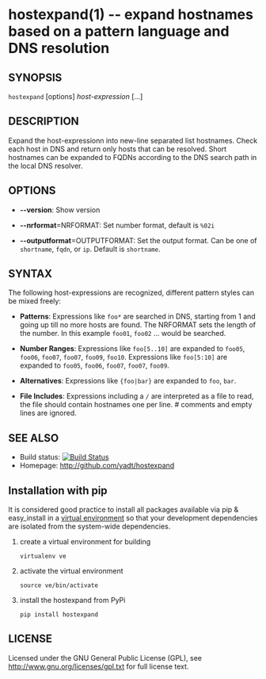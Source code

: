 hostexpand(1) -- expand hostnames based on a pattern language and DNS resolution
================================================================================

## SYNOPSIS

`hostexpand` [options] _host-expression_ [...]

## DESCRIPTION

Expand the host-expressionn into new-line separated list hostnames. Check each host in DNS and return only hosts that can be resolved. Short hostnames can be expanded to FQDNs according to the DNS search path in the local DNS resolver.

## OPTIONS

 * **--version**:
   Show version

 * **--nrformat**=NRFORMAT:
   Set number format, default is `%02i`

 * **--outputformat**=OUTPUTFORMAT:
   Set the output format. Can be one of `shortname`, `fqdn`, or `ip`. Default is `shortname`.

## SYNTAX

The following host-expressions are recognized, different pattern styles can be mixed freely:

 * **Patterns**:
   Expressions like `foo*` are searched in DNS, starting from 1 and going up till no more hosts are found.
   The NRFORMAT sets the length of the number. In this example `foo01`, `foo02` ... would be searched.

 * **Number Ranges**:
   Expressions like `foo[5..10]` are expanded to `foo05`, `foo06`, `foo07`, `foo07`, `foo09`, `foo10`.
   Expressions like `foo[5:10]` are expanded to `foo05`, `foo06`, `foo07`, `foo07`, `foo09`.

 * **Alternatives**:
   Expressions like `{foo|bar}` are expanded to `foo`, `bar`.

 * **File Includes**:
   Expressions including a `/` are interpreted as a file to read, the file should contain hostnames one per line. # comments and empty lines are ignored.

## SEE ALSO
 * Build status: [![Build Status](https://secure.travis-ci.org/yadt/hostexpand.png)](http://travis-ci.org/yadt/hostexpand)
 * Homepage: http://github.com/yadt/hostexpand

## Installation with pip
It is considered good practice to install all packages available via pip & easy_install in a
[virtual environment](http://pypi.python.org/pypi/virtualenv) so that your development dependencies are isolated from the system-wide dependencies.

  1. create a virtual environment for building

     `virtualenv ve`
  1. activate the virtual environment

     `source ve/bin/activate`
  1. install the hostexpand from PyPi

     `pip install hostexpand`

## LICENSE

Licensed under the GNU General Public License (GPL), see http://www.gnu.org/licenses/gpl.txt for full license text.

